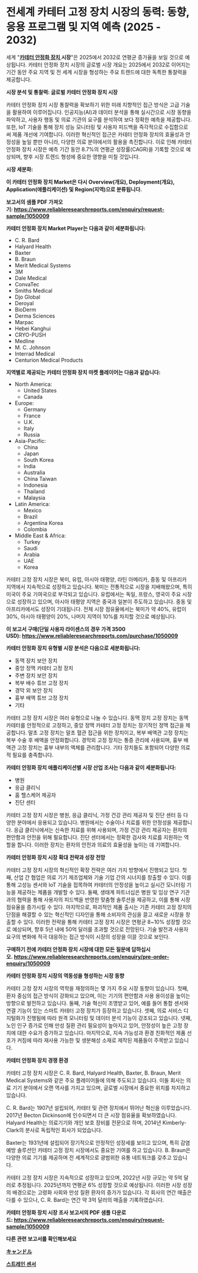 <p><h1>전세계 카테터 고정 장치 시장의 동력: 동향, 응용 프로그램 및 지역 예측 (2025 - 2032)</h1></p><p>세계 "<strong><a href="https://www.reliableresearchreports.com/catheter-stabilization-devices-r1050009?utm_campaign=105&utm_medium=8&utm_source=Github&utm_content=ia&utm_term=25022025&utm_id=catheter-stabilization-devices">카테터 안정화 장치&nbsp;</a></strong><strong>시장</strong>"은 2025에서 2032로 연평균 증가율을 보일 것으로 예상됩니다. 카테터 안정화 장치 시장의 글로벌 시장 개요는 2025에서 2032로 이어지는 기간 동안 주요 지역 및 전 세계 시장을 형성하는 주요 트렌드에 대한 독특한 통찰력을 제공합니다.</p>
<p><strong>시장 분석 및 통찰력: 글로벌 카테터 안정화 장치 시장</strong></p>
<p><p>카테터 안정화 장치 시장 통찰력을 확보하기 위한 미래 지향적인 접근 방식은 고급 기술을 활용하여 이루어집니다. 인공지능(AI)과 데이터 분석을 통해 실시간으로 시장 동향을 파악하고, 사용자 행동 및 의료 기관의 요구를 분석하여 보다 정확한 예측을 제공합니다. 또한, IoT 기술을 통해 장치 성능 모니터링 및 사용자 피드백을 즉각적으로 수집함으로써 제품 개선에 기여합니다. 이러한 혁신적인 접근은 카테터 안정화 장치의 효율성과 안정성을 높일 뿐만 아니라, 다양한 의료 분야에서의 활용을 촉진합니다. 이로 인해 카테터 안정화 장치 시장은 예측 기간 동안 8.7%의 연평균 성장률(CAGR)을 기록할 것으로 예상되며, 향후 시장 트렌드 형성에 중요한 영향을 미칠 것입니다.</p><a href="%7CAUTHORITHY_DOMAIN_URL%7C?utm_campaign=105&utm_medium=8&utm_source=Github&utm_content=ia&utm_term=25022025&utm_id=catheter-stabilization-devices"></a></p>
<p><strong>시장 세분화:</strong></p>
<p><strong>이 카테터 안정화 장치 Market은 다시 Overview(개요), Deployment(개요), Application(애플리케이션) 및 Region(지역)으로 분류됩니다.</strong></p>
<p><strong>보고서의 샘플 PDF 가져오기:&nbsp;<a href="https://www.reliableresearchreports.com/enquiry/request-sample/1050009?utm_campaign=105&utm_medium=8&utm_source=Github&utm_content=ia&utm_term=25022025&utm_id=catheter-stabilization-devices">https://www.reliableresearchreports.com/enquiry/request-sample/1050009</a></strong><strong></strong></p>
<p><strong>카테터 안정화 장치 Market Player는 다음과 같이 세분화됩니다:</strong></p>
<p><ul><li>C. R. Bard</li><li>Halyard Health</li><li>Baxter</li><li>B. Braun</li><li>Merit Medical Systems</li><li>3M</li><li>Dale Medical</li><li>ConvaTec</li><li>Smiths Medical</li><li>Djo Global</li><li>Deroyal</li><li>BioDerm</li><li>Derma Sciences</li><li>Marpac</li><li>Hebei Kanghui</li><li>CRYO-PUSH</li><li>Medline</li><li>M. C. Johnson</li><li>Interrad Medical</li><li>Centurion Medical Products</li></ul></p>
<p><strong>지역별로 제공되는 카테터 안정화 장치 마켓 플레이어는 다음과 같습니다:</strong></p>
<p><ul>
    <li>
        North America:
        <ul>
            <li>United States</li>
            <li>Canada</li>
        </ul>
    </li>
    <li>
        Europe:
        <ul>
            <li>Germany</li>
            <li>France</li>
            <li>U.K.</li>
            <li>Italy</li>
            <li>Russia</li>
        </ul>
    </li>
    <li>
        Asia-Pacific:
        <ul>
            <li>China</li>
            <li>Japan</li>
            <li>South Korea</li>
            <li>India</li>
            <li>Australia</li>
            <li>China Taiwan</li>
            <li>Indonesia</li>
            <li>Thailand</li>
            <li>Malaysia</li>
        </ul>
    </li>
    <li>
        Latin America:
        <ul>
            <li>Mexico</li>
            <li>Brazil</li>
            <li>Argentina Korea</li>
            <li>Colombia</li>
        </ul>
    </li>
    <li>
        Middle East & Africa:
        <ul>
            <li>Turkey</li>
            <li>Saudi</li>
            <li>Arabia</li>
            <li>UAE</li>
            <li>Korea</li>
        </ul>
    </li>
    </ul></p>
<p><p>카테터 고정 장치 시장은 북미, 유럽, 아시아 태평양, 라틴 아메리카, 중동 및 아프리카 지역에서 지속적으로 성장하고 있습니다. 북미는 전통적으로 시장을 지배해왔으며, 특히 미국이 주요 기여국으로 부각되고 있습니다. 유럽에서는 독일, 프랑스, 영국이 주요 시장으로 성장하고 있으며, 아시아 태평양 지역은 중국과 일본이 주도하고 있습니다. 중동 및 아프리카에서도 성장이 기대됩니다. 전체 시장 점유율에서는 북미가 약 40%, 유럽이 30%, 아시아 태평양이 20%, 나머지 지역이 10%를 차지할 것으로 예상됩니다.</p></p>
<p><strong>이 보고서 구매(단일 사용자 라이센스의 경우 가격 3500 USD):&nbsp;<a href="https://www.reliableresearchreports.com/purchase/1050009?utm_campaign=105&utm_medium=8&utm_source=Github&utm_content=ia&utm_term=25022025&utm_id=catheter-stabilization-devices">https://www.reliableresearchreports.com/purchase/1050009</a></strong></p>
<p><strong>카테터 안정화 장치 유형별 시장 분석은 다음으로 세분화됩니다:</strong></p>
<p><ul><li>동맥 장치 보안 장치</li><li>중앙 정맥 카테터 고정 장치</li><li>주변 장치 보안 장치</li><li>복부 배수 튜브 고정 장치</li><li>경막 외 보안 장치</li><li>흉부 배액 튜브 고정 장치</li><li>기타</li></ul></p>
<p><p>카테터 고정 장치 시장은 여러 유형으로 나눌 수 있습니다. 동맥 장치 고정 장치는 동맥 카테터를 안정적으로 고정하고, 중앙 정맥 카테터 고정 장치는 장기적인 정맥 접근을 제공합니다. 말초 고정 장치는 말초 혈관 접근을 위한 장치이고, 복부 배액관 고정 장치는 복부 수술 후 배액을 안정화합니다. 경막외 고정 장치는 통증 관리에 사용되며, 흉부 배액관 고정 장치는 흉부 내부의 액체를 관리합니다. 기타 장치들도 포함되어 다양한 의료적 필요를 충족합니다.</p></p>
<p><strong>카테터 안정화 장치 애플리케이션별 시장 산업 조사는 다음과 같이 세분화됩니다:</strong></p>
<p><ul><li>병원</li><li>응급 클리닉</li><li>홈 헬스케어 제공자</li><li>진단 센터</li></ul></p>
<p><p>카테터 고정 장치 시장은 병원, 응급 클리닉, 가정 건강 관리 제공자 및 진단 센터 등 다양한 분야에서 응용되고 있습니다. 병원에서는 수술이나 치료를 위한 안정성을 제공합니다. 응급 클리닉에서는 신속한 치료를 위해 사용되며, 가정 건강 관리 제공자는 환자의 편안함과 안전을 위해 필요합니다. 진단 센터에서는 정확한 검사와 치료를 지원하는 역할을 합니다. 이러한 장치는 환자의 안전과 의료의 효율성을 높이는 데 기여합니다.</p></p>
<p><strong>카테터 안정화 장치 시장 확대 전략과 성장 전망</strong></p>
<p><p>카테터 고정 장치 시장의 혁신적인 확장 전략은 여러 가지 방향에서 진행되고 있다. 첫째, 산업 간 협업은 의료 기기 제조업체와 기술 기업 간의 시너지를 창출할 수 있다. 이를 통해 고성능 센서와 IoT 기술을 접목하여 카테터의 안정성을 높이고 실시간 모니터링 기능을 제공하는 제품을 개발할 수 있다. 둘째, 생태계 파트너십은 병원 및 임상 연구 기관과의 협력을 통해 사용자의 피드백을 반영한 맞춤형 솔루션을 제공하고, 이를 통해 시장 점유율을 증가시킬 수 있다. 마지막으로, 파괴적인 제품 출시는 기존 카테터 고정 장치의 단점을 해결할 수 있는 혁신적인 디자인을 통해 소비자의 관심을 끌고 새로운 시장을 창출할 수 있다. 이러한 전략을 통해 카테터 고정 장치 시장은 연평균 8~10% 성장할 것으로 예상되며, 향후 5년 내에 50억 달러를 초과할 것으로 전망된다. 기술 발전과 사용자 요구의 변화에 적극 대응하는 접근 방식이 시장의 성장을 이끌 것으로 보인다.</p></p>
<p><strong>구매하기 전에 카테터 안정화 장치 시장에 대한 모든 질문에 답하십시오.&nbsp;<a href="https://www.reliableresearchreports.com/enquiry/pre-order-enquiry/1050009?utm_campaign=105&utm_medium=8&utm_source=Github&utm_content=ia&utm_term=25022025&utm_id=catheter-stabilization-devices">https://www.reliableresearchreports.com/enquiry/pre-order-enquiry/1050009</a></strong><strong></strong></p>
<p><strong>카테터 안정화 장치 시장의 역동성을 형성하는 시장 동향</strong></p>
<p><p>카테터 고정 장치 시장의 역학을 재정의하는 몇 가지 주요 시장 동향이 있습니다. 첫째, 환자 중심의 접근 방식이 강화되고 있으며, 이는 기기의 편안함과 사용 용이성을 높이는 방향으로 발전하고 있습니다. 둘째, 기술 혁신이 조명받고 있어, 예를 들어 통합 센서와 연결 기능이 있는 스마트 카테터 고정 장치가 등장하고 있습니다. 셋째, 의료 서비스 디지털화가 진행됨에 따라 원격 모니터링 및 데이터 분석 기능이 강조되고 있습니다. 넷째, 노인 인구 증가로 인해 만성 질환 관리 필요성이 높아지고 있어, 안정성이 높은 고정 장치에 대한 수요가 증가하고 있습니다. 마지막으로, 지속 가능성과 환경 친화적인 제품 선호가 커짐에 따라 재사용 가능한 및 생분해성 소재로 제작된 제품들이 주목받고 있습니다.</p></p>
<p><strong>카테터 안정화 장치 경쟁 환경</strong></p>
<p><p>카테터 고정 장치 시장은 C. R. Bard, Halyard Health, Baxter, B. Braun, Merit Medical Systems와 같은 주요 플레이어들에 의해 주도되고 있습니다. 이들 회사는 의료 기기 분야에서 오랜 역사를 가지고 있으며, 글로벌 시장에서 중요한 위치를 차지하고 있습니다.</p><p>C. R. Bard는 1907년 설립되어, 카테터 및 관련 장치에서 뛰어난 혁신을 이루었습니다. 2017년 Becton Dickinson에 인수되면서 더 큰 시장 점유율을 확보하였습니다. Halyard Health는 의료기기와 개인 보호 장비를 전문으로 하며, 2014년 Kimberly-Clark의 분사로 독립적인 회사가 되었습니다.</p><p>Baxter는 1931년에 설립되어 장기적으로 안정적인 성장세를 보이고 있으며, 특히 감염 예방 솔루션인 카테터 고정 장치 시장에서도 중요한 기여를 하고 있습니다. B. Braun은 다양한 의료 기기를 제공하며 전 세계적으로 광범위한 유통 네트워크를 갖추고 있습니다.</p><p>카테터 고정 장치 시장은 지속적으로 성장하고 있으며, 2022년 시장 규모는 약 5억 달러로 추정됩니다. 2025년까지 연평균 6% 성장할 것으로 예상됩니다. 이러한 시장 성장의 배경으로는 고령화 사회와 만성 질환 환자의 증가가 있습니다. 각 회사의 연간 매출은 다를 수 있으나, C. R. Bard는 연간 약 3억 달러의 매출을 기록하였습니다.</p></p>
<p><strong>카테터 안정화 장치 시장 조사 보고서의 PDF 샘플 다운로드:&nbsp;<a href="https://www.reliableresearchreports.com/enquiry/request-sample/1050009?utm_campaign=105&utm_medium=8&utm_source=Github&utm_content=ia&utm_term=25022025&utm_id=catheter-stabilization-devices">https://www.reliableresearchreports.com/enquiry/request-sample/1050009</a></strong></p>
<p><strong></strong></p>
<p><strong></strong></p>
<p><strong></strong></p>
<p><strong></strong></p>
<p><strong>다른 관련 보고서를 확인해보세요</strong></p>
<p><strong><p><a href="https://github.com/mohamedbakry57/Market-Research-Report-List-7/blob/main/841501139549.md?utm_campaign=105&utm_medium=8&utm_source=Github&utm_content=ia&utm_term=25022025&utm_id=catheter-stabilization-devices">キャンドル</a></p><p><a href="https://github.com/laholand/Market-Research-Report-List-7/blob/main/514560640195.md?utm_campaign=105&utm_medium=8&utm_source=Github&utm_content=ia&utm_term=25022025&utm_id=catheter-stabilization-devices">스트레인 센서</a></p></strong></p>